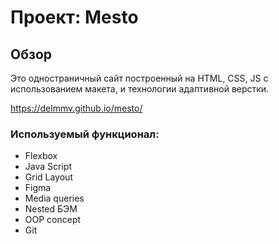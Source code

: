 # Проект: Mesto
## Обзор
Это одностраничный сайт построенный на HTML, CSS, JS с использованием макета, и технологии адаптивной верстки.

https://delmmv.github.io/mesto/
### Используемый функционал:
* Flexbox
* Java Script
* Grid Layout
* Figma
* Media queries
* Nested БЭМ
* OOP concept
* Git
